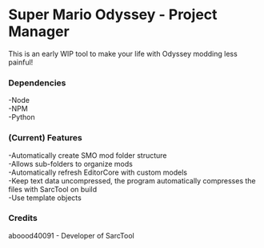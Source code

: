 # Super Mario Odyssey - Project Manager
This is an early WIP tool to make your life with Odyssey modding less painful!

### Dependencies
-Node  
-NPM  
-Python  

### (Current) Features
-Automatically create SMO mod folder structure  
-Allows sub-folders to organize mods  
-Automatically refresh EditorCore with custom models  
-Keep text data uncompressed, the program automatically compresses the files with SarcTool on build  
-Use template objects  

### Credits
aboood40091 - Developer of SarcTool  
